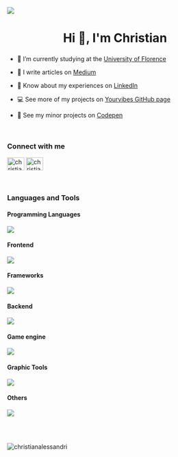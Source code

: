 <img src="https://visitor-badge.laobi.icu/badge?page_id=ChristianAlessandri.ChristianAlessandri"/>

<h1 align="center">Hi 👋, I'm Christian</h1>
<h3 align="center"></h3>

- 🔭 I’m currently studying at the [University of Florence](https://www.informatica.unifi.it)

- 📝 I write articles on [Medium](https://medium.com/@chri.alessandri)

- 📄 Know about my experiences on [LinkedIn](https://www.linkedin.com/in/christian-alessandri/)

- 💻 See more of my projects on [Yourvibes GitHub page](https://github.com/orgs/Yourvibes/repositories)

- 🧮 See my minor projects on [Codepen](https://codepen.io/christianalessandri)

<br />
<h3 align="left">Connect with me</h3>
<p align="left">
<a href="https://linkedin.com/in/christian-alessandri" target="blank"><img align="center" src="https://raw.githubusercontent.com/rahuldkjain/github-profile-readme-generator/master/src/images/icons/Social/linked-in-alt.svg" alt="christian-alessandri" height="30" width="40" /></a>
<a href="https://instagram.com/christian.alessandrii" target="blank"><img align="center" src="https://raw.githubusercontent.com/rahuldkjain/github-profile-readme-generator/master/src/images/icons/Social/instagram.svg" alt="christian.alessandrii" height="30" width="40" /></a>
</p>

<br />
<h3 align="left">Languages and Tools</h3>
<p align="left">
  <h4>Programming Languages</h4>
  <img src="https://skillicons.dev/icons?i=c,cs,py,java" />
  <h4>Frontend</h4>
  <img src="https://skillicons.dev/icons?i=html,css,scss,js" />
  <h4>Frameworks</h4>
  <img src="https://skillicons.dev/icons?i=react,nextjs,tailwind" />
  <h4>Backend</h4>
  <img src="https://skillicons.dev/icons?i=nodejs,mysql" />
  <h4>Game engine</h4>
  <img src="https://skillicons.dev/icons?i=unity" />
  <h4>Graphic Tools</h4>
  <img src="https://skillicons.dev/icons?i=photoshop,illustrator,figma" />
  <h4>Others</h4>
  <img src="https://skillicons.dev/icons?i=linux,git,vercel,oracleoci" />
</p>

<br />
<br />

<p><img align="left" src="https://github-readme-stats.vercel.app/api/top-langs?username=christianalessandri&show_icons=true&locale=en&layout=compact&theme=dark" alt="christianalessandri" /></p>

